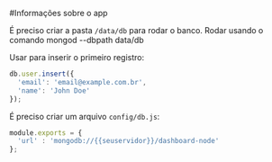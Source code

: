 #Informações sobre o app

É preciso criar a pasta ``/data/db`` para rodar o banco.
Rodar usando o comando mongod --dbpath data/db

Usar para inserir o primeiro registro:

```javascript
db.user.insert({
  'email': 'email@example.com.br',
  'name': 'John Doe'
});
```
É preciso criar um arquivo ``config/db.js``:

```javascript
module.exports = {
  'url' : 'mongodb://{{seuservidor}}/dashboard-node'
};
```
